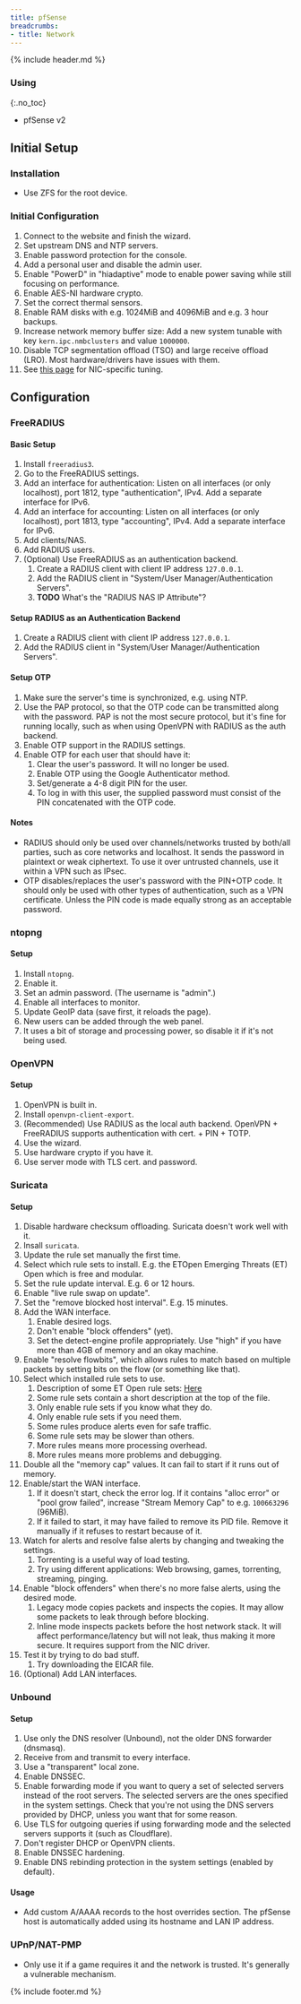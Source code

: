 ```yaml
---
title: pfSense
breadcrumbs:
- title: Network
---
```

{% include header.md %}

### Using
{:.no_toc}

- pfSense v2

## Initial Setup

### Installation

- Use ZFS for the root device.

### Initial Configuration

1. Connect to the website and finish the wizard.
1. Set upstream DNS and NTP servers.
1. Enable password protection for the console.
1. Add a personal user and disable the admin user.
1. Enable "PowerD" in "hiadaptive" mode to enable power saving while still focusing on performance.
1. Enable AES-NI hardware crypto.
1. Set the correct thermal sensors.
1. Enable RAM disks with e.g. 1024MiB and 4096MiB and e.g. 3 hour backups.
1. Increase network memory buffer size: Add a new system tunable with key `kern.ipc.nmbclusters` and value `1000000`.
1. Disable TCP segmentation offload (TSO) and large receive offload (LRO). Most hardware/drivers have issues with them.
1. See [this page](https://docs.netgate.com/pfsense/en/latest/hardware/tuning-and-troubleshooting-network-cards.html) for NIC-specific tuning.

## Configuration

### FreeRADIUS

#### Basic Setup

1. Install `freeradius3`.
1. Go to the FreeRADIUS settings.
1. Add an interface for authentication: Listen on all interfaces (or only localhost), port 1812, type "authentication", IPv4. Add a separate interface for IPv6.
1. Add an interface for accounting: Listen on all interfaces (or only localhost), port 1813, type "accounting", IPv4. Add a separate interface for IPv6.
1. Add clients/NAS.
1. Add RADIUS users.
1. (Optional) Use FreeRADIUS as an authentication backend.
    1. Create a RADIUS client with client IP address `127.0.0.1`.
    1. Add the RADIUS client in "System/User Manager/Authentication Servers".
    1. **TODO** What's the "RADIUS NAS IP Attribute"?

#### Setup RADIUS as an Authentication Backend

1. Create a RADIUS client with client IP address `127.0.0.1`.
1. Add the RADIUS client in "System/User Manager/Authentication Servers".

#### Setup OTP

1. Make sure the server's time is synchronized, e.g. using NTP.
1. Use the PAP protocol, so that the OTP code can be transmitted along with the password. PAP is not the most secure protocol, but it's fine for running locally, such as when using OpenVPN with RADIUS as the auth backend.
1. Enable OTP support in the RADIUS settings.
1. Enable OTP for each user that should have it:
    1. Clear the user's password. It will no longer be used.
    1. Enable OTP using the Google Authenticator method.
    1. Set/generate a 4-8 digit PIN for the user.
    1. To log in with this user, the supplied password must consist of the PIN concatenated with the OTP code.

#### Notes

- RADIUS should only be used over channels/networks trusted by both/all parties, such as core networks and localhost. It sends the password in plaintext or weak ciphertext. To use it over untrusted channels, use it within a VPN such as IPsec.
- OTP disables/replaces the user's password with the PIN+OTP code. It should only be used with other types of authentication, such as a VPN certificate. Unless the PIN code is made equally strong as an acceptable password.

### ntopng

#### Setup

1. Install `ntopng`.
1. Enable it.
1. Set an admin password. (The username is "admin".)
1. Enable all interfaces to monitor.
1. Update GeoIP data (save first, it reloads the page).
1. New users can be added through the web panel.
1. It uses a bit of storage and processing power, so disable it if it's not being used.

### OpenVPN

#### Setup

1. OpenVPN is built in.
1. Install `openvpn-client-export`.
1. (Recommended) Use RADIUS as the local auth backend. OpenVPN + FreeRADIUS supports authentication with cert. + PIN + TOTP.
1. Use the wizard.
1. Use hardware crypto if you have it.
1. Use server mode with TLS cert. and password.

### Suricata

#### Setup

1. Disable hardware checksum offloading. Suricata doesn't work well with it.
1. Insall `suricata`.
1. Update the rule set manually the first time.
1. Select which rule sets to install. E.g. the ETOpen Emerging Threats (ET) Open which is free and modular.
1. Set the rule update interval. E.g. 6 or 12 hours.
1. Enable "live rule swap on update".
1. Set the "remove blocked host interval". E.g. 15 minutes.
1. Add the WAN interface.
    1. Enable desired logs.
    1. Don't enable "block offenders" (yet).
    1. Set the detect-engine profile appropriately. Use "high" if you have more than 4GB of memory and an okay machine.
1. Enable "resolve flowbits", which allows rules to match based on multiple packets by setting bits on the flow (or something like that).
1. Select which installed rule sets to use.
    1. Description of some ET Open rule sets: [Here](https://doc.emergingthreats.net/bin/view/Main/EmergingFAQ#What_is_the_general_intent_of_ea)
    1. Some rule sets contain a short description at the top of the file.
    1. Only enable rule sets if you know what they do.
    1. Only enable rule sets if you need them.
    1. Some rules produce alerts even for safe traffic.
    1. Some rule sets may be slower than others.
    1. More rules means more processing overhead.
    1. More rules means more problems and debugging.
1. Double all the "memory cap" values. It can fail to start if it runs out of memory.
1. Enable/start the WAN interface.
    1. If it doesn't start, check the error log. If it contains "alloc error" or "pool grow failed", increase "Stream Memory Cap" to e.g. `100663296` (96MiB).
    1. If it failed to start, it may have failed to remove its PID file. Remove it manually if it refuses to restart because of it.
1. Watch for alerts and resolve false alerts by changing and tweaking the settings.
    1. Torrenting is a useful way of load testing.
    1. Try using different applications: Web browsing, games, torrenting, streaming, pinging.
1. Enable "block offenders" when there's no more false alerts, using the desired mode.
    1. Legacy mode copies packets and inspects the copies. It may allow some packets to leak through before blocking.
    1. Inline mode inspects packets before the host network stack. It will affect performance/latency but will not leak, thus making it more secure. It requires support from the NIC driver.
1. Test it by trying to do bad stuff.
    1. Try downloading the EICAR file.
1. (Optional) Add LAN interfaces.

### Unbound

#### Setup

1. Use only the DNS resolver (Unbound), not the older DNS forwarder (dnsmasq).
1. Receive from and transmit to every interface.
1. Use a "transparent" local zone.
1. Enable DNSSEC.
1. Enable forwarding mode if you want to query a set of selected servers instead of the root servers. The selected servers are the ones specified in the system settings. Check that you're not using the DNS servers provided by DHCP, unless you want that for some reason.
1. Use TLS for outgoing queries if using forwarding mode and the selected servers supports it (such as Cloudflare).
1. Don't register DHCP or OpenVPN clients.
1. Enable DNSSEC hardening.
1. Enable DNS rebinding protection in the system settings (enabled by default).

#### Usage

- Add custom A/AAAA records to the host overrides section. The pfSense host is automatically added using its hostname and LAN IP address.

### UPnP/NAT-PMP

- Only use it if a game requires it and the network is trusted. It's generally a vulnerable mechanism.

{% include footer.md %}
